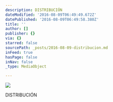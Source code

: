```yaml
---
description: DISTRIBUCIÓN
dateModified: '2016-08-09T06:49:49.672Z'
datePublished: '2016-08-09T06:49:58.380Z'
title: ''
author: []
publisher: {}
via: {}
starred: false
sourcePath: _posts/2016-08-09-distribucion.md
inFeed: true
hasPage: false
inNav: false
_type: MediaObject

---
```

![](https://the-grid-user-content.s3-us-west-2.amazonaws.com/9c683ba6-8299-4651-b0fe-e51f70728643.jpg)

DISTRIBUCIÓN